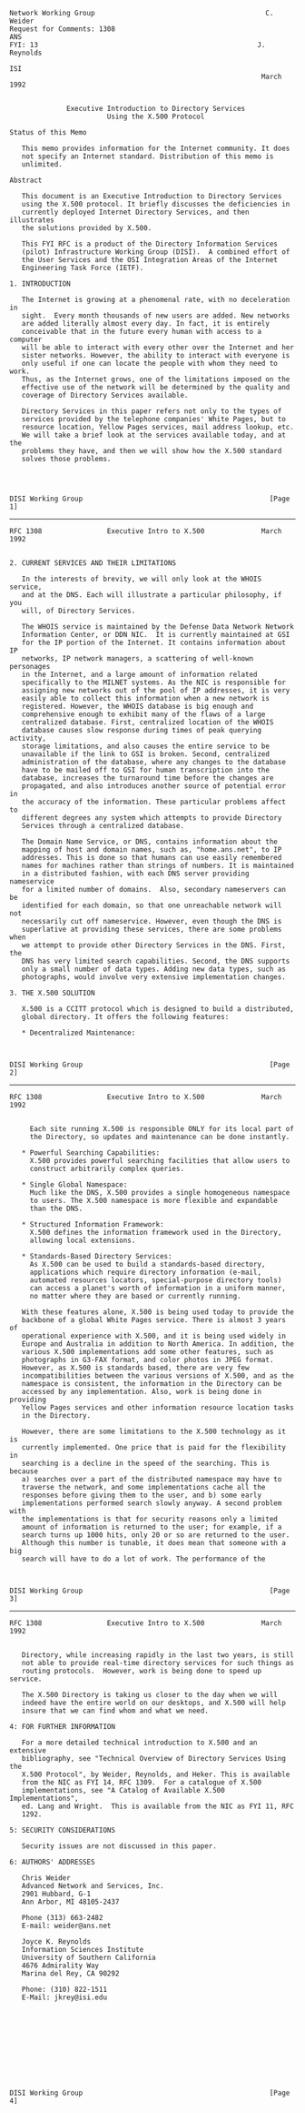     Network Working Group                                          C. Weider
    Request for Comments: 1308                                           ANS
    FYI: 13                                                      J. Reynolds
                                                                         ISI
                                                                  March 1992


                  Executive Introduction to Directory Services
                            Using the X.500 Protocol

    Status of this Memo

       This memo provides information for the Internet community. It does
       not specify an Internet standard. Distribution of this memo is
       unlimited.

    Abstract

       This document is an Executive Introduction to Directory Services
       using the X.500 protocol. It briefly discusses the deficiencies in
       currently deployed Internet Directory Services, and then illustrates
       the solutions provided by X.500.

       This FYI RFC is a product of the Directory Information Services
       (pilot) Infrastructure Working Group (DISI).  A combined effort of
       the User Services and the OSI Integration Areas of the Internet
       Engineering Task Force (IETF).

    1. INTRODUCTION

       The Internet is growing at a phenomenal rate, with no deceleration in
       sight.  Every month thousands of new users are added. New networks
       are added literally almost every day. In fact, it is entirely
       conceivable that in the future every human with access to a computer
       will be able to interact with every other over the Internet and her
       sister networks. However, the ability to interact with everyone is
       only useful if one can locate the people with whom they need to work.
       Thus, as the Internet grows, one of the limitations imposed on the
       effective use of the network will be determined by the quality and
       coverage of Directory Services available.

       Directory Services in this paper refers not only to the types of
       services provided by the telephone companies' White Pages, but to
       resource location, Yellow Pages services, mail address lookup, etc.
       We will take a brief look at the services available today, and at the
       problems they have, and then we will show how the X.500 standard
       solves those problems.




    DISI Working Group                                              [Page 1]

------------------------------------------------------------------------

``` newpage
RFC 1308                Executive Intro to X.500              March 1992


2. CURRENT SERVICES AND THEIR LIMITATIONS

   In the interests of brevity, we will only look at the WHOIS service,
   and at the DNS. Each will illustrate a particular philosophy, if you
   will, of Directory Services.

   The WHOIS service is maintained by the Defense Data Network Network
   Information Center, or DDN NIC.  It is currently maintained at GSI
   for the IP portion of the Internet. It contains information about IP
   networks, IP network managers, a scattering of well-known personages
   in the Internet, and a large amount of information related
   specifically to the MILNET systems. As the NIC is responsible for
   assigning new networks out of the pool of IP addresses, it is very
   easily able to collect this information when a new network is
   registered. However, the WHOIS database is big enough and
   comprehensive enough to exhibit many of the flaws of a large
   centralized database. First, centralized location of the WHOIS
   database causes slow response during times of peak querying activity,
   storage limitations, and also causes the entire service to be
   unavailable if the link to GSI is broken. Second, centralized
   administration of the database, where any changes to the database
   have to be mailed off to GSI for human transcription into the
   database, increases the turnaround time before the changes are
   propagated, and also introduces another source of potential error in
   the accuracy of the information. These particular problems affect to
   different degrees any system which attempts to provide Directory
   Services through a centralized database.

   The Domain Name Service, or DNS, contains information about the
   mapping of host and domain names, such as, "home.ans.net", to IP
   addresses. This is done so that humans can use easily remembered
   names for machines rather than strings of numbers. It is maintained
   in a distributed fashion, with each DNS server providing nameservice
   for a limited number of domains.  Also, secondary nameservers can be
   identified for each domain, so that one unreachable network will not
   necessarily cut off nameservice. However, even though the DNS is
   superlative at providing these services, there are some problems when
   we attempt to provide other Directory Services in the DNS. First, the
   DNS has very limited search capabilities. Second, the DNS supports
   only a small number of data types. Adding new data types, such as
   photographs, would involve very extensive implementation changes.

3. THE X.500 SOLUTION

   X.500 is a CCITT protocol which is designed to build a distributed,
   global directory. It offers the following features:

   * Decentralized Maintenance:



DISI Working Group                                              [Page 2]
```

------------------------------------------------------------------------

``` newpage
RFC 1308                Executive Intro to X.500              March 1992


     Each site running X.500 is responsible ONLY for its local part of
     the Directory, so updates and maintenance can be done instantly.

   * Powerful Searching Capabilities:
     X.500 provides powerful searching facilities that allow users to
     construct arbitrarily complex queries.

   * Single Global Namespace:
     Much like the DNS, X.500 provides a single homogeneous namespace
     to users. The X.500 namespace is more flexible and expandable
     than the DNS.

   * Structured Information Framework:
     X.500 defines the information framework used in the Directory,
     allowing local extensions.

   * Standards-Based Directory Services:
     As X.500 can be used to build a standards-based directory,
     applications which require directory information (e-mail,
     automated resources locators, special-purpose directory tools)
     can access a planet's worth of information in a uniform manner,
     no matter where they are based or currently running.

   With these features alone, X.500 is being used today to provide the
   backbone of a global White Pages service. There is almost 3 years of
   operational experience with X.500, and it is being used widely in
   Europe and Australia in addition to North America. In addition, the
   various X.500 implementations add some other features, such as
   photographs in G3-FAX format, and color photos in JPEG format.
   However, as X.500 is standards based, there are very few
   incompatibilities between the various versions of X.500, and as the
   namespace is consistent, the information in the Directory can be
   accessed by any implementation. Also, work is being done in providing
   Yellow Pages services and other information resource location tasks
   in the Directory.

   However, there are some limitations to the X.500 technology as it is
   currently implemented. One price that is paid for the flexibility in
   searching is a decline in the speed of the searching. This is because
   a) searches over a part of the distributed namespace may have to
   traverse the network, and some implementations cache all the
   responses before giving them to the user, and b) some early
   implementations performed search slowly anyway. A second problem with
   the implementations is that for security reasons only a limited
   amount of information is returned to the user; for example, if a
   search turns up 1000 hits, only 20 or so are returned to the user.
   Although this number is tunable, it does mean that someone with a big
   search will have to do a lot of work. The performance of the



DISI Working Group                                              [Page 3]
```

------------------------------------------------------------------------

``` newpage
RFC 1308                Executive Intro to X.500              March 1992


   Directory, while increasing rapidly in the last two years, is still
   not able to provide real-time directory services for such things as
   routing protocols.  However, work is being done to speed up service.

   The X.500 Directory is taking us closer to the day when we will
   indeed have the entire world on our desktops, and X.500 will help
   insure that we can find whom and what we need.

4: FOR FURTHER INFORMATION

   For a more detailed technical introduction to X.500 and an extensive
   bibliography, see "Technical Overview of Directory Services Using the
   X.500 Protocol", by Weider, Reynolds, and Heker. This is available
   from the NIC as FYI 14, RFC 1309.  For a catalogue of X.500
   implementations, see "A Catalog of Available X.500 Implementations",
   ed. Lang and Wright.  This is available from the NIC as FYI 11, RFC
   1292.

5: SECURITY CONSIDERATIONS

   Security issues are not discussed in this paper.

6: AUTHORS' ADDRESSES

   Chris Weider
   Advanced Network and Services, Inc.
   2901 Hubbard, G-1
   Ann Arbor, MI 48105-2437

   Phone (313) 663-2482
   E-mail: weider@ans.net

   Joyce K. Reynolds
   Information Sciences Institute
   University of Southern California
   4676 Admirality Way
   Marina del Rey, CA 90292

   Phone: (310) 822-1511
   E-Mail: jkrey@isi.edu











DISI Working Group                                              [Page 4]
```
